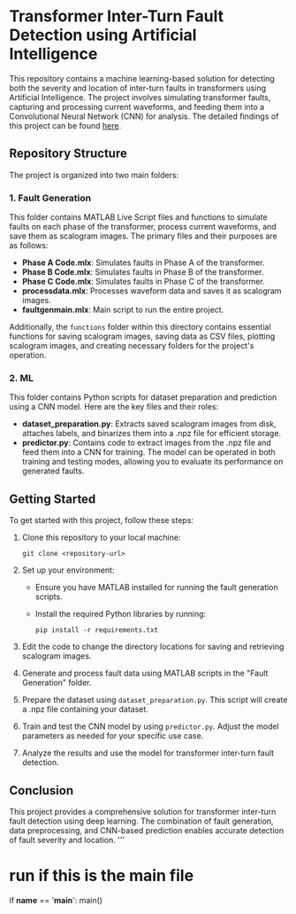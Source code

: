 # Transformer Inter-Turn Fault Detection using Artificial Intelligence

This repository contains a machine learning-based solution for detecting both the severity and location of inter-turn faults in transformers using Artificial Intelligence. The project involves simulating transformer faults, capturing and processing current waveforms, and feeding them into a Convolutional Neural Network (CNN) for analysis. The detailed findings of this project can be found [here](link).

## Repository Structure

The project is organized into two main folders:

### 1. Fault Generation

This folder contains MATLAB Live Script files and functions to simulate faults on each phase of the transformer, process current waveforms, and save them as scalogram images. The primary files and their purposes are as follows:

- **Phase A Code.mlx**: Simulates faults in Phase A of the transformer.
- **Phase B Code.mlx**: Simulates faults in Phase B of the transformer.
- **Phase C Code.mlx**: Simulates faults in Phase C of the transformer.
- **processdata.mlx**: Processes waveform data and saves it as scalogram images.
- **faultgenmain.mlx**: Main script to run the entire project.

Additionally, the `functions` folder within this directory contains essential functions for saving scalogram images, saving data as CSV files, plotting scalogram images, and creating necessary folders for the project's operation.

### 2. ML

This folder contains Python scripts for dataset preparation and prediction using a CNN model. Here are the key files and their roles:

- **dataset_preparation.py**: Extracts saved scalogram images from disk, attaches labels, and binarizes them into a .npz file for efficient storage.
- **predictor.py**: Contains code to extract images from the .npz file and feed them into a CNN for training. The model can be operated in both training and testing modes, allowing you to evaluate its performance on generated faults.

## Getting Started

To get started with this project, follow these steps:

1. Clone this repository to your local machine:

   ```
   git clone <repository-url>
   ```

2. Set up your environment:

   - Ensure you have MATLAB installed for running the fault generation scripts.
   - Install the required Python libraries by running:

     ```
     pip install -r requirements.txt
     ```

3. Edit the code to change the directory locations for saving and retrieving scalogram images.

4. Generate and process fault data using MATLAB scripts in the "Fault Generation" folder.

5. Prepare the dataset using `dataset_preparation.py`. This script will create a .npz file containing your dataset.

6. Train and test the CNN model by using `predictor.py`. Adjust the model parameters as needed for your specific use case.

7. Analyze the results and use the model for transformer inter-turn fault detection.

## Conclusion

This project provides a comprehensive solution for transformer inter-turn fault detection using deep learning. The combination of fault generation, data preprocessing, and CNN-based prediction enables accurate detection of fault severity and location.
'''

# run if this is the main file
if __name__ == '__main__':
    main()

